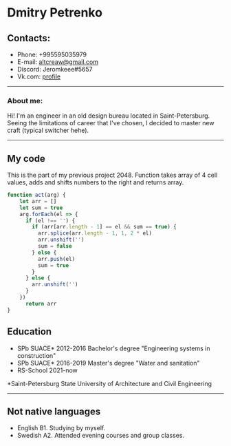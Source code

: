 # Dmitry Petrenko

## Contacts:
- Phone: +995595035979
- E-mail: altcreaw@gmail.com
- Discord: Jeromkeee#5657
- Vk.com: [profile](https://vk.com/kotletkyspureshkoy)

---

### About me:
Hi! I'm an engineer in an old design bureau located in Saint-Petersburg. Seeing the limitations of career that I've chosen, I decided to master new craft (typical switcher hehe).

---

## My code
This is the part of my previous project 2048. Function takes array of 4 cell values, adds and shifts numbers to the right and returns array.

``` javascript
function act(arg) {
    let arr = []
    let sum = true
    arg.forEach(el => {
      if (el !== '') {
        if (arr[arr.length - 1] == el && sum == true) {
          arr.splice(arr.length - 1, 1, 2 * el)
          arr.unshift('')
          sum = false
        } else {
          arr.push(el)
          sum = true
        }
      } else {
        arr.unshift('')
      }
    })
      return arr
}
```

## Education
- SPb SUACE* 2012-2016 Bachelor's degree "Engineering systems in construction"
- SPb SUACE* 2016-2019 Master's degree "Water and sanitation"
- RS-School 2021-now

*Saint-Petersburg State University of Architecture and Civil Engineering

---

## Not native languages
- English B1. Studying by myself.
- Swedish A2. Attended evening courses and group classes.